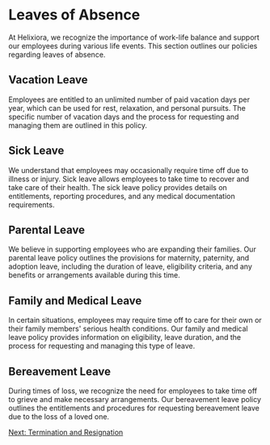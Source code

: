 # Leaves of Absence

At Helixiora, we recognize the importance of work-life balance and support our employees during various life events. This section outlines our policies regarding leaves of absence.

## Vacation Leave

Employees are entitled to an unlimited number of paid vacation days per year, which can be used for rest, relaxation, and personal pursuits. The specific number of vacation days and the process for requesting and managing them are outlined in this policy.

## Sick Leave

We understand that employees may occasionally require time off due to illness or injury. Sick leave allows employees to take time to recover and take care of their health. The sick leave policy provides details on entitlements, reporting procedures, and any medical documentation requirements.

## Parental Leave

We believe in supporting employees who are expanding their families. Our parental leave policy outlines the provisions for maternity, paternity, and adoption leave, including the duration of leave, eligibility criteria, and any benefits or arrangements available during this time.

## Family and Medical Leave

In certain situations, employees may require time off to care for their own or their family members' serious health conditions. Our family and medical leave policy provides information on eligibility, leave duration, and the process for requesting and managing this type of leave.

## Bereavement Leave

During times of loss, we recognize the need for employees to take time off to grieve and make necessary arrangements. Our bereavement leave policy outlines the entitlements and procedures for requesting bereavement leave due to the loss of a loved one.

[Next: Termination and Resignation](termination-and-resignation.md)
